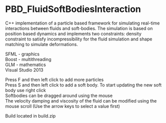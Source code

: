 # PBD_FluidSoftBodiesInteraction  
  
C++ implementation of a particle based framework for simulating real-time interactions between fluids and soft-bodies.
The simulation is based on position based dynamics and implements two constraints: density constraint to satisfy incompressibility
for the fluid simulation and shape matching to simulate deformations.  
  
SFML - graphics  
Boost - multithreading  
GLM - mathematics  
Visual Studio 2013  
  
Press F and then left click to add more particles  
Press S and then left click to add a soft body. To start updating the new soft body use right click  
Softbodies can be dragged around using the mouse  
The velocity damping and viscosity of the fluid can be modified using the mouse scroll (Use the arrow keys to select a value first)  
  
Build located in build.zip  
